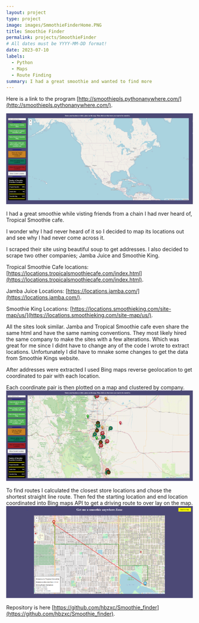 ```yaml
---
layout: project
type: project
image: images/SmmothieFinderHome.PNG
title: Smoothie Finder
permalink: projects/SmoothieFinder
# All dates must be YYYY-MM-DD format!
date: 2023-07-10
labels:
  - Python
  - Maps
  - Route Finding
summary: I had a great smoothie and wanted to find more
---
```


Here is a link to the program [http://smoothiepls.pythonanywhere.com/](http://smoothiepls.pythonanywhere.com/).

<img class="ui huge floated rounded image" src="../images/SmmothieFinderHome.PNG">

I had a great smoothie while visting friends from a chain I had nver heard of, Tropical Smoothie cafe.

I wonder why I had never heard of it so I decided to map its locations out and see why I had never come across it.

I scraped their site using beautiful soup to get addresses. I also decided to scrape two other companies; Jamba Juice and  Smoothie King.

Tropical Smoothie Cafe locations: [https://locations.tropicalsmoothiecafe.com/index.html](https://locations.tropicalsmoothiecafe.com/index.html).

Jamba Juice Locations: [https://locations.jamba.com/](https://locations.jamba.com/).

Smoothie King Locations: [https://locations.smoothieking.com/site-map/us/](https://locations.smoothieking.com/site-map/us/).

All the sites look similar. Jamba and Tropical Smoothie cafe even share the same html and have the same naming conventions. They most likely hired the same company to make the sites with a few alterations.
Which was great for me since I didnt have to change any of the code I wrote to extract locations. Unfortunately I did have to mnake some changes to get the data from Smoothie Kings website.

After addresses were extracted I used Bing maps reverse geolocation to get coordinated to pair with each location.

Each coordinate pair is then plotted on a map and clustered by company.
<img class="ui huge floated rounded image" src="../images/clusterExample.PNG">

To find routes I calculated the closest store locations and chose the shortest straight line route. Then fed the starting location and end location coordinated into Bing maps API to get a driving route to over lay on the map.
<img class="ui huge floated rounded image" src="../images/driving_route_example.PNG">

Repository is here [https://github.com/hbzxc/Smoothie_finder](https://github.com/hbzxc/Smoothie_finder).


